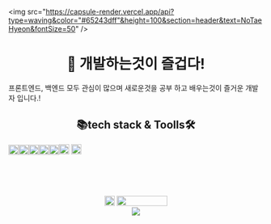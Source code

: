 <img src="https://capsule-render.vercel.app/api?type=waving&color="#65243dff"&height=100&section=header&text=NoTaeHyeon&fontSize=50" />


<div align="center""> 
  <h1>👀 개발하는것이 즐겁다!</h1>
</div>
프론트엔드, 백엔드 모두 관심이 많으며 새로운것을 공부 하고 배우는것이 즐거운 개발자 입니다.! 
<div align="center""> 

<div align="center">
  <h2>📚tech stack & Toolls🛠</h2>

<!-- README.md -->
<div style="display: flex; align-items: center;">
   <img src="https://img.shields.io/badge/JAVA-007396?style=for-the-badge&logo=java&logoColor=white" height="20">
  <img src="https://img.shields.io/badge/oracle SQL-F80000?style=for-the-badge&logo=oracle&logoColor=white" height="20" />
  <img src="https://img.shields.io/badge/springBoot-6DB33F?style=for-the-badge&logo=springboot&logoColor=white" height="20" />
  <img src="https://img.shields.io/badge/spring-6DB33F?style=for-the-badge&logo=spring&logoColor=white" height="20" />
  <img src="https://img.shields.io/badge/HTML5-E34F26?style=flat-square&logo=html5&logoColor=white"  height="20" />
    <div align="center">
    
<img src="https://img.shields.io/badge/intellij idea-000000?style=for-the-badge&logo=intellijidea&logoColor=fffffff" height="20"> 
<img src="https://img.shields.io/badge/github-181717?style=for-the-badge&logo=github&logoColor=white" height="20">

  </div>
</div>



<br><br><br>

<div>
  <img src="https://img.shields.io/badge/w.nth1222@gmail.com-EA4335?style=for-the-badge&logo=gmail&logoColor=ffffff" width=auto; height="20" />
  
  <a href="https://instagram.com/notae__o_o/">
    <img src="http://img.shields.io/badge/-Instagram-black?style=flat&logo=Instagram&link=https://instagram.com/notae__o_o/" width="100" height="20" />
  </a>
</div>

</div>
<img src="https://capsule-render.vercel.app/api?type=waving&color=auto&height=100&section=footer&text=NoTaeHyeon&fontSize=50" />



